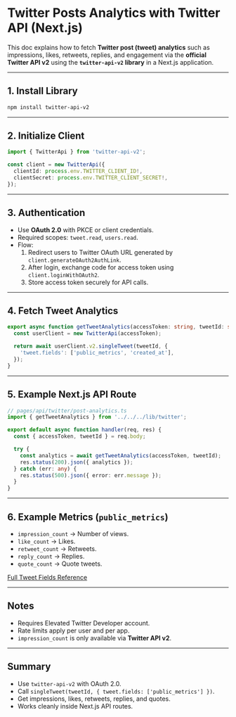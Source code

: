 # Twitter Posts Analytics with Twitter API (Next.js)

This doc explains how to fetch **Twitter post (tweet) analytics** such as impressions, likes, retweets, replies, and engagement via the **official Twitter API v2** using the **`twitter-api-v2` library** in a Next.js application.

---

## 1. Install Library

```bash
npm install twitter-api-v2
```

---

## 2. Initialize Client

```ts
import { TwitterApi } from 'twitter-api-v2';

const client = new TwitterApi({
  clientId: process.env.TWITTER_CLIENT_ID!,
  clientSecret: process.env.TWITTER_CLIENT_SECRET!,
});
```

---

## 3. Authentication

- Use **OAuth 2.0** with PKCE or client credentials.
- Required scopes: `tweet.read`, `users.read`.
- Flow:
  1. Redirect users to Twitter OAuth URL generated by `client.generateOAuth2AuthLink`.
  2. After login, exchange code for access token using `client.loginWithOAuth2`.
  3. Store access token securely for API calls.

---

## 4. Fetch Tweet Analytics

```ts
export async function getTweetAnalytics(accessToken: string, tweetId: string) {
  const userClient = new TwitterApi(accessToken);

  return await userClient.v2.singleTweet(tweetId, {
    'tweet.fields': ['public_metrics', 'created_at'],
  });
}
```

---

## 5. Example Next.js API Route

```ts
// pages/api/twitter/post-analytics.ts
import { getTweetAnalytics } from '../../../lib/twitter';

export default async function handler(req, res) {
  const { accessToken, tweetId } = req.body;

  try {
    const analytics = await getTweetAnalytics(accessToken, tweetId);
    res.status(200).json({ analytics });
  } catch (err: any) {
    res.status(500).json({ error: err.message });
  }
}
```

---

## 6. Example Metrics (`public_metrics`)

- `impression_count` → Number of views.
- `like_count` → Likes.
- `retweet_count` → Retweets.
- `reply_count` → Replies.
- `quote_count` → Quote tweets.

[Full Tweet Fields Reference](https://developer.twitter.com/en/docs/twitter-api/data-dictionary/object-model/tweet)

---

## Notes

- Requires Elevated Twitter Developer account.
- Rate limits apply per user and per app.
- `impression_count` is only available via **Twitter API v2**.

---

## Summary

- Use `twitter-api-v2` with OAuth 2.0.
- Call `singleTweet(tweetId, { tweet.fields: ['public_metrics'] })`.
- Get impressions, likes, retweets, replies, and quotes.
- Works cleanly inside Next.js API routes.

